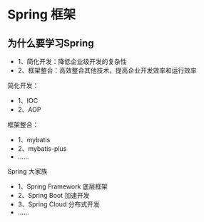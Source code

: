 # Spring 框架
## 为什么要学习Spring 
+ 1、简化开发：降低企业级开发的复杂性
+ 2、框架整合：高效整合其他技术，提高企业开发效率和运行效率

简化开发：
+ 1、IOC
+ 2、AOP

框架整合：
+ 1、mybatis
+ 2、mybatis-plus
+ ......

Spring 大家族
+ 1、Spring Framework 底层框架
+ 2、Spring Boot 加速开发
+ 3、Spring Cloud 分布式开发
+ ......

